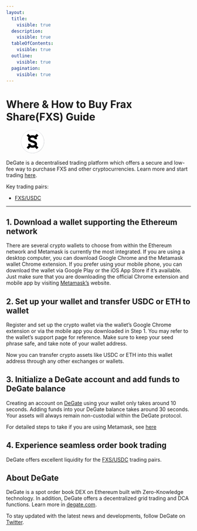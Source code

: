 ```yaml
---
layout:
  title:
    visible: true
  description:
    visible: true
  tableOfContents:
    visible: true
  outline:
    visible: true
  pagination:
    visible: true
---
```


# Where & How to Buy Frax Share(FXS) Guide

<figure><img src="../.gitbook/assets/fxs_0x3432b6a60d23ca0dfca7761b7ab56459d9c964d01716284682631.jpg" alt="FXS" width="64" style="border-radius: 50%;"><figcaption></figcaption></figure>

DeGate is a decentralised trading platform which offers a secure and low-fee way to purchase FXS and other cryptocurrencies. Learn more and start trading [here](https://app.degate.com/trade/USDC/0x3432b6a60d23ca0dfca7761b7ab56459d9c964d0?utm_source=howtobuy).&#x20;

Key trading pairs:

* [FXS/USDC](https://app.degate.com/trade/USDC/0x3432b6a60d23ca0dfca7761b7ab56459d9c964d0?utm_source=howtobuy)

***

## 1. Download a wallet supporting the Ethereum network

There are several crypto wallets to choose from within the Ethereum network and Metamask is currently the most integrated. If you are using a desktop computer, you can download Google Chrome and the Metamask wallet Chrome extension. If you prefer using your mobile phone, you can download the wallet via Google Play or the iOS App Store if it’s available. Just make sure that you are downloading the official Chrome extension and mobile app by visiting [Metamask’s](https://metamask.io/) website.

## 2. Set up your wallet and transfer USDC or ETH to wallet

Register and set up the crypto wallet via the wallet’s Google Chrome extension or via the mobile app you downloaded in Step 1. You may refer to the wallet’s support page for reference. Make sure to keep your seed phrase safe, and take note of your wallet address.&#x20;

Now you can transfer crypto assets like USDC or ETH into this wallet address through any other exchanges or wallets.

## 3. Initialize a DeGate account and add funds to DeGate balance

Creating an account on [DeGate](https://app.degate.com/?utm_source=FXS_howtobuy) using your wallet only takes around 10 seconds. Adding funds into your DeGate balance takes around 30 seconds. Your assets will always remain non-custodial within the DeGate protocol.

For detailed steps to take if you are using Metamask, see [here](https://docs.degate.com/v/product_en/main-features/wallet-connectivity/metamask)

## 4. Experience seamless order book trading

DeGate offers excellent liquidity for the [FXS/USDC](https://app.degate.com/trade/USDC/0x3432b6a60d23ca0dfca7761b7ab56459d9c964d0?utm_source=howtobuy) trading pairs.&#x20;

## About DeGate

DeGate is a spot order book DEX on Ethereum built with Zero-Knowledge technology. In addition, DeGate offers a decentralized grid trading and DCA functions. Learn more in [degate.com](https://degate.com/?utm_source=FXS_howtobuy).

To stay updated with the latest news and developments, follow DeGate on [Twitter](https://twitter.com/degatedex).
